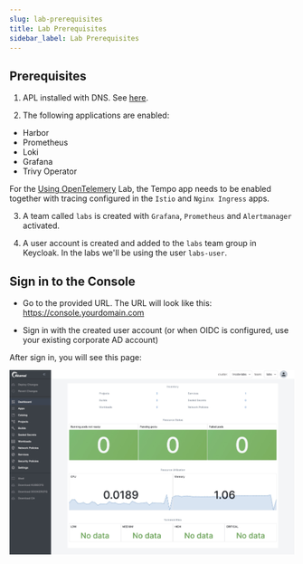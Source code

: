 ```yaml
---
slug: lab-prerequisites
title: Lab Prerequisites
sidebar_label: Lab Prerequisites
---
```


## Prerequisites

1. APL installed with DNS. See [here](get-started/installation/overview.md).

2. The following applications are enabled:

- Harbor
- Prometheus
- Loki
- Grafana
- Trivy Operator

For the [Using OpenTelemery](use-otel.md) Lab, the Tempo app needs to be enabled together with tracing configured in the `Istio` and `Nginx Ingress` apps.

3. A team called `labs` is created with `Grafana`, `Prometheus` and `Alertmanager` activated.

4. A user account is created and added to the `labs` team group in Keycloak. In the labs we'll be using the user `labs-user`.

## Sign in to the Console

- Go to the provided URL. The URL will look like this: https://console.yourdomain.com

- Sign in with the created user account (or when OIDC is configured, use your existing corporate AD account)

After sign in, you will see this page:

![Team apps](../../img/team-dashboard.png)